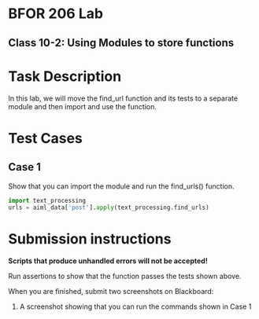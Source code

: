 # BFOR 206 Lab
## Class 10-2: Using Modules to store functions


# Task Description

In this lab, we will move the find_url function and its tests
to a separate module and then import and use the function.





# Test Cases

## Case 1
Show that you can import the module and run the find_urls()
function.
```python
import text_processing
urls = aiml_data['post'].apply(text_processing.find_urls)
```

# Submission instructions

**Scripts that produce unhandled errors will not be accepted!**

Run assertions to show that the function passes the tests
shown above.

When you are finished, submit two screenshots on Blackboard:
1.  A screenshot showing that you can run the commands
    shown in Case 1
